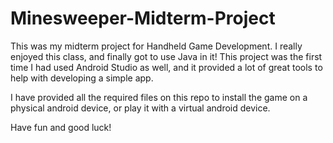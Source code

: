 # Minesweeper-Midterm-Project
This was my midterm project for Handheld Game Development. I really enjoyed this class, and finally got to use Java in it! This
project was the first time I had used Android Studio as well, and it provided a lot of great tools to help with developing a simple app.

I have provided all the required files on this repo to install the game on a physical android device, or play it with a virtual android device.

Have fun and good luck!
